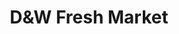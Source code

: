 ---
title: "D&W Fresh Market"
url: /grand-rapids/dundw-fresh-market-28th-street-southeast/
shop: Supermarkt
---